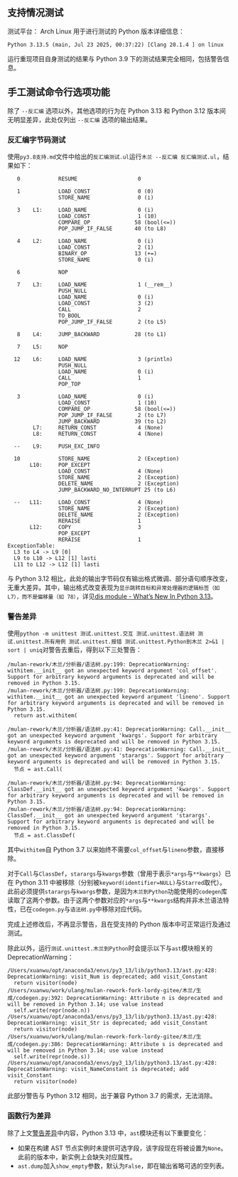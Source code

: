 ## 支持情况测试

测试平台： Arch Linux
用于进行测试的 Python 版本详细信息：

```plaintext
Python 3.13.5 (main, Jul 23 2025, 00:37:22) [Clang 20.1.4 ] on linux
```

运行重现项目自身测试的结果与 Python 3.9 下的测试结果完全相同，包括警告信息。

## 手工测试命令行选项功能

除了 `--反汇编` 选项以外，其他选项的行为在 Python 3.13 和 Python 3.12 版本间无明显差异，此处仅列出 `--反汇编` 选项的输出结果。

### 反汇编字节码测试

使用`py3.8支持.md`文件中给出的`反汇编测试.ul`运行`木兰 --反汇编 反汇编测试.ul`，结果如下：

```plaintext
   0            RESUME                   0

   1            LOAD_CONST               0 (0)
                STORE_NAME               0 (i)

   3    L1:     LOAD_NAME                0 (i)
                LOAD_CONST               1 (10)
                COMPARE_OP              58 (bool(<=))
                POP_JUMP_IF_FALSE       40 (to L8)

   4    L2:     LOAD_NAME                0 (i)
                LOAD_CONST               2 (1)
                BINARY_OP               13 (+=)
                STORE_NAME               0 (i)

   6            NOP

   7    L3:     LOAD_NAME                1 (__rem__)
                PUSH_NULL
                LOAD_NAME                0 (i)
                LOAD_CONST               3 (2)
                CALL                     2
                TO_BOOL
                POP_JUMP_IF_FALSE        2 (to L5)

   8    L4:     JUMP_BACKWARD           28 (to L1)

   7    L5:     NOP

  12    L6:     LOAD_NAME                3 (println)
                PUSH_NULL
                LOAD_NAME                0 (i)
                CALL                     1
                POP_TOP

   3            LOAD_NAME                0 (i)
                LOAD_CONST               1 (10)
                COMPARE_OP              58 (bool(<=))
                POP_JUMP_IF_FALSE        2 (to L7)
                JUMP_BACKWARD           39 (to L2)
        L7:     RETURN_CONST             4 (None)
        L8:     RETURN_CONST             4 (None)

  --    L9:     PUSH_EXC_INFO

  10            STORE_NAME               2 (Exception)
       L10:     POP_EXCEPT
                LOAD_CONST               4 (None)
                STORE_NAME               2 (Exception)
                DELETE_NAME              2 (Exception)
                JUMP_BACKWARD_NO_INTERRUPT 25 (to L6)

  --   L11:     LOAD_CONST               4 (None)
                STORE_NAME               2 (Exception)
                DELETE_NAME              2 (Exception)
                RERAISE                  1
       L12:     COPY                     3
                POP_EXCEPT
                RERAISE                  1
ExceptionTable:
  L3 to L4 -> L9 [0]
  L9 to L10 -> L12 [1] lasti
  L11 to L12 -> L12 [1] lasti
```

与 Python 3.12 相比，此处的输出字节码仅有输出格式微调、部分语句顺序改变，无重大差异。其中，输出格式改变表现为`显示跳转目标和异常处理器的逻辑标签（如 L7），而不是偏移量（如 78）`，详见[dis module - What’s New In Python 3.13](https://docs.python.org/3/whatsnew/3.13.html#dis)。

### 警告差异

使用`python -m unittest 测试.unittest.交互 测试.unittest.语法树 测试.unittest.所有用例 测试.unittest.报错 测试.unittest.Python到木兰 2>&1 | sort | uniq`对警告去重后，得到以下三处警告：

```plaintext
/mulan-rework/木兰/分析器/语法树.py:199: DeprecationWarning: withitem.__init__ got an unexpected keyword argument 'col_offset'. Support for arbitrary keyword arguments is deprecated and will be removed in Python 3.15.
/mulan-rework/木兰/分析器/语法树.py:199: DeprecationWarning: withitem.__init__ got an unexpected keyword argument 'lineno'. Support for arbitrary keyword arguments is deprecated and will be removed in Python 3.15.
  return ast.withitem(

/mulan-rework/木兰/分析器/语法树.py:41: DeprecationWarning: Call.__init__ got an unexpected keyword argument 'kwargs'. Support for arbitrary keyword arguments is deprecated and will be removed in Python 3.15.
/mulan-rework/木兰/分析器/语法树.py:41: DeprecationWarning: Call.__init__ got an unexpected keyword argument 'starargs'. Support for arbitrary keyword arguments is deprecated and will be removed in Python 3.15.
  节点 = ast.Call(

/mulan-rework/木兰/分析器/语法树.py:94: DeprecationWarning: ClassDef.__init__ got an unexpected keyword argument 'kwargs'. Support for arbitrary keyword arguments is deprecated and will be removed in Python 3.15.
/mulan-rework/木兰/分析器/语法树.py:94: DeprecationWarning: ClassDef.__init__ got an unexpected keyword argument 'starargs'. Support for arbitrary keyword arguments is deprecated and will be removed in Python 3.15.
  节点 = ast.ClassDef(
```

其中`withitem`自 Python 3.7 以来始终不需要`col_offset`与`lineno`参数，直接移除。

对于`Call`与`ClassDef`，`starargs`与`kwargs`参数（曾用于表示`*args`与`**kwargs`）已在 Python 3.11 中被移除（分别被`keyword(identifier=NULL)`与`Starred`取代）。此前必须提供`starargs`与`kwargs`参数，是因为`木兰到Python`功能使用的`codegen`库读取了这两个参数。由于这两个参数对应的`*args`与`**kwargs`结构并非木兰语法特性，已在`codegen.py`与`语法树.py`中移除对应代码。

完成上述修改后，不再显示警告，且在受支持的 Python 版本中可正常运行及通过测试。

除此以外，运行`测试.unittest.木兰到Python`时会提示以下与`ast`模块相关的DeprecationWarning：

```plaintext
/Users/xuanwu/opt/anaconda3/envs/py3_13/lib/python3.13/ast.py:428: DeprecationWarning: visit_Num is deprecated; add visit_Constant
  return visitor(node)
/Users/xuanwu/work/ulang/mulan-rework-fork-lordy-gitee/木兰/生成/codegen.py:392: DeprecationWarning: Attribute n is deprecated and will be removed in Python 3.14; use value instead
  self.write(repr(node.n))
/Users/xuanwu/opt/anaconda3/envs/py3_13/lib/python3.13/ast.py:428: DeprecationWarning: visit_Str is deprecated; add visit_Constant
  return visitor(node)
/Users/xuanwu/work/ulang/mulan-rework-fork-lordy-gitee/木兰/生成/codegen.py:386: DeprecationWarning: Attribute s is deprecated and will be removed in Python 3.14; use value instead
  self.write(repr(node.s))
/Users/xuanwu/opt/anaconda3/envs/py3_13/lib/python3.13/ast.py:428: DeprecationWarning: visit_NameConstant is deprecated; add visit_Constant
  return visitor(node)
```

此部分警告与 Python 3.12 相同，出于兼容 Python 3.7 的需求，无法消除。

### 函数行为差异

除了上文[警告差异](#警告差异)中内容，Python 3.13 中，`ast`模块还有以下重要变化：

- 如果在构建 AST 节点实例时未提供可选字段，该字段现在将被设置为`None`。此前的版本中，新实例上会缺失对应属性。
- `ast.dump`加入`show_empty`参数，默认为`False`，即在输出省略可选的空列表。
